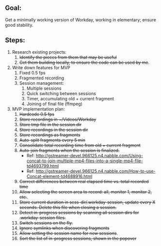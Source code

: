 ## Goal:

Get a minimally working version of Workday, working in elementary; ensure good stability.

## Steps:

1. Research existing projects:
    1. ~~Identify the pieces from them that may be useful~~
    2. ~~Get them building locally, to ensure the code can be used by me~~.
2. Write down features for MVP
    1. Fixed 0.5 fps
    2. Fragmented recording
    3. Session management:
        1. Multiple sessions
        2. Quick switching between sessions
        3. Timer, accumulating old + current fragment
        4. Joining of final file (ffmpeg)
3. MVP implementation plan:
    1. ~~Hardcode 0.5 fps~~
    2. ~~Store recordings in \~/Videos/Workday~~
    2. ~~Store tmp file in the session dir~~
    3. ~~Store recordings in the session dir~~
    4. ~~Store recordings as fragments~~
    5. ~~Auto-split fragments every 5 min~~
    6. ~~Consolidate total recording time from old + current fragment~~
    7. ~~Auto-join fragments when the session is finalized.~~
        * Ref: http://gstreamer-devel.966125.n4.nabble.com/Using-concat-to-join-multiple-mp4-files-into-a-single-mp4-file-td4693799.html
        * Ref: http://gstreamer-devel.966125.n4.nabble.com/How-to-use-Concat-element-td4688916.html
    8. ~~Correct differences between real elapsed time vs. total recorded time~~
    9. ~~Allow selecting the screen area to record: all, monitor 1, monitor 2, etc.~~.
    10. ~~Store current duration in sess-dir/.workday-session, update every X seconds. Delete this file when closing a session.~~
    11. ~~Detect in-progress sessions by scanning all session dirs for .workday-session files.~~
    12. ~~Switch sessions on the fly.~~
    13. ~~Ignore symlinks when discovering fragments~~
    14. ~~Allow setting the session name for new sessions~~.
    15. ~~Sort the list of in-progress sessions, shown in the popover~~
